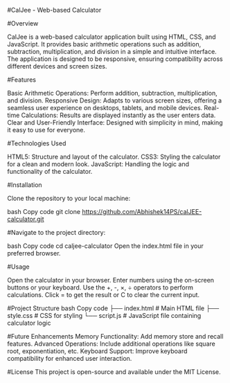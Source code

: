 
#CalJee - Web-based Calculator

#Overview

CalJee is a web-based calculator application built using HTML, CSS, and JavaScript. It provides basic arithmetic operations such as addition, subtraction, multiplication, and division in a simple and intuitive interface. The application is designed to be responsive, ensuring compatibility across different devices and screen sizes.

#Features

Basic Arithmetic Operations: Perform addition, subtraction, multiplication, and division.
Responsive Design: Adapts to various screen sizes, offering a seamless user experience on desktops, tablets, and mobile devices.
Real-time Calculations: Results are displayed instantly as the user enters data.
Clear and User-Friendly Interface: Designed with simplicity in mind, making it easy to use for everyone.

#Technologies Used

HTML5: Structure and layout of the calculator.
CSS3: Styling the calculator for a clean and modern look.
JavaScript: Handling the logic and functionality of the calculator.

#Installation

Clone the repository to your local machine:

bash
Copy code
git clone https://github.com/Abhishek14PS/calJEE-calculator.git

#Navigate to the project directory:

bash
Copy code
cd caljee-calculator
Open the index.html file in your preferred browser.

#Usage

Open the calculator in your browser.
Enter numbers using the on-screen buttons or your keyboard.
Use the +, -, ×, ÷ operators to perform calculations.
Click = to get the result or C to clear the current input.



#Project Structure
bash
Copy code
├── index.html     # Main HTML file
├── style.css      # CSS for styling
└── script.js      # JavaScript file containing calculator logic

#Future Enhancements
Memory Functionality: Add memory store and recall features.
Advanced Operations: Include additional operations like square root, exponentiation, etc.
Keyboard Support: Improve keyboard compatibility for enhanced user interaction.

#License
This project is open-source and available under the MIT License.
